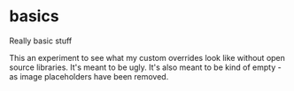 # basics
Really basic stuff

This an experiment to see what my custom overrides look like without open source libraries.
It's meant to be ugly.
It's also meant to be kind of empty - as image placeholders have been removed.
